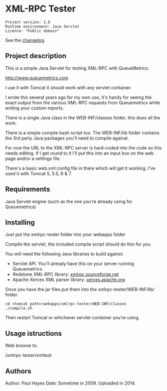 XML-RPC Tester
==================================

```
Project version: 1.0 
Runtime environment: Java Servlet
Licence: "Public domain"
```
See the [changelog](CHANGELOG.md).

Project description
-------------------

This is a simple Java Servlet for testing XML-RPC with QueueMetrics.

http://www.queuemetrics.com

I use it with Tomcat it should work with any servlet container.

I wrote this several years ago for my own use, it's handy for seeing the exact output from the various XML-RPC requests from Queuemetrics while writing your custom reports.

There is a single Java class in the WEB-INF/classes folder, this does all the work.  

There is a simple compile bash script too.  The WEB-INF/lib folder contains the 3rd party Java packages you'll need to compile against.

For now the URL to the XML-RPC server is hard-coded into the code so this needs editing.  If I get round to it I'll put this into an input box on the web page and/or a settings file.

There's a basic web.xml config file in there which will get it working.  I've used it with Tomcat 5, 5.5, 6 & 7.


Requirements
------------
Java Servlet engine (such as the one you're already using for Queuemetrics)

Installing
----------

Just put the xmlrpc-tester folder into your webapps folder

Compile the servlet, the included compile script should do this for you.

You will need the following Java libraries to build against:

- Servlet API.  You'll already have this on your server running Queuemetrics.
- Redstone XML-RPC library: [xmlrpc.sourceforge.net](http://xmlrpc.sourceforge.net)
- Apache Xerces XML parser library: [xerces.apache.org](http://xerces.apache.org)

Once you have the jar files put them into the xmlrpc-tester/WEB-INF/lib/ folder.

```
cd <tomcat path>/webapps/xmlrpc-tester/WEB-INF/classes
./compile.sh
```

Then restart Tomcat or whichever servlet container you're using.

Usage istructions
-----------------

Web browse to:

<url to tomcat base>/xmlrpc-tester/xmltest

Authors
-------
Author: Paul Hayes <paul AT polog40 DOT co DOT uk>
Date: Sometime in 2009.  Uploaded in 2014.

